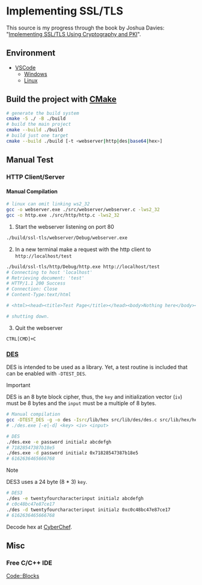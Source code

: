 # Implementing SSL/TLS
This source is my progress through the book by Joshua Davies: "[Implementing SSL/TLS Using Cryptography and PKI](https://onlinelibrary.wiley.com/doi/book/10.1002/9781118255797)".

## Environment
- [VSCode](https://code.visualstudio.com/download)
  - [Windows](https://code.visualstudio.com/docs/cpp/config-mingw)
  - [Linux](https://code.visualstudio.com/docs/cpp/config-linux)

## Build the project with [CMake](https://cmake.org/download/)
```bash
# generate the build system
cmake -S ./ -B ./build
# build the main project
cmake --build ./build
# build just one target
cmake --build ./build [-t <webserver|http|des|base64|hex>]
```
## Manual Test
### HTTP Client/Server
#### Manual Compilation
```bash
# linux can omit linking ws2_32
gcc -o webserver.exe ./src/webserver/webserver.c -lws2_32
gcc -o http.exe ./src/http/http.c -lws2_32
```
1. Start the webserver listening on port 80
```bash
./build/ssl-tls/webserver/Debug/webserver.exe
```
2. In a new terminal make a request with the http client to `http://localhost/test`
```bash
./build/ssl-tls/http/Debug/http.exe http://localhost/test
# Connecting to host 'localhost'
# Retrieving document: 'test'
# HTTP/1.1 200 Success
# Connection: Close
# Content-Type:text/html

# <html><head><title>Test Page</title></head><body>Nothing here</body></html>

# shutting down.
```
3. Quit the webserver
```
CTRL[CMD]+C
```

### [DES](https://en.wikipedia.org/wiki/Data_Encryption_Standard)
DES is intended to be used as a library. Yet, a test routine is included that can be enabled with `-DTEST_DES`.  
> [!IMPORTANT]
> DES is an 8 byte block cipher, thus, the `key` and initialization vector (`iv`) must be 8 bytes and the `input` must be a multiple of 8 bytes.
```sh
# Manual compilation
gcc -DTEST_DES -g -o des -Isrc/lib/hex src/lib/des/des.c src/lib/hex/hex.c
# ./des.exe [-e|-d] <key> <iv> <input>
```
```sh
# DES
./des.exe -e password initialz abcdefgh
# 71828547387b18e5
./des.exe -d password initialz 0x71828547387b18e5
# 6162636465666768
```
> [!NOTE]
> DES3 uses a 24 byte (8 * 3) `key`.
```sh
# DES3
./des -e twentyfourcharacterinput initialz abcdefgh
# c0c48bc47e87ce17
./des -d twentyfourcharacterinput initialz 0xc0c48bc47e87ce17
# 6162636465666768
```
Decode hex at [CyberChef](https://cyberchef.org/#recipe=From_Hex('None')).
## Misc
### Free C/C++ IDE
[Code::Blocks](https://www.codeblocks.org/)
